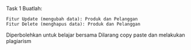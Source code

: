 Task 1
Buatlah:

    Fitur Update (mengubah data): Produk dan Pelanggan
    Fitur Delete (menghapus data): Produk dan Pelanggan

Diperbolehkan untuk belajar bersama Dilarang copy paste dan melakukan plagiarism
